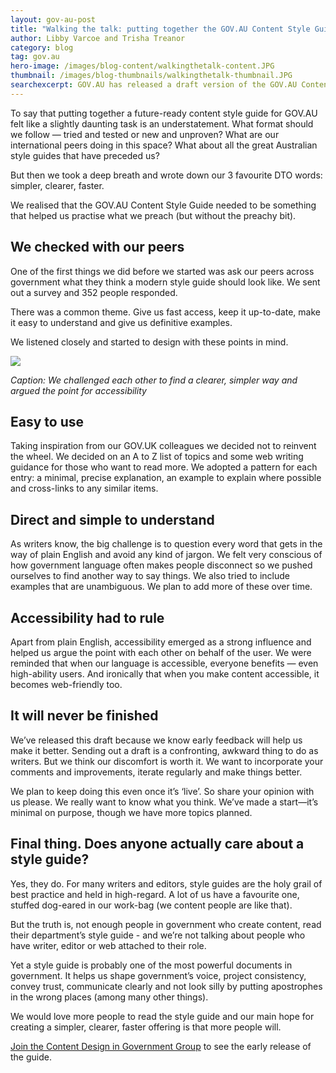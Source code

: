 ```yaml
---
layout: gov-au-post
title: "Walking the talk: putting together the GOV.AU Content Style Guide"
author: Libby Varcoe and Trisha Treanor
category: blog
tag: gov.au
hero-image: /images/blog-content/walkingthetalk-content.JPG
thumbnail: /images/blog-thumbnails/walkingthetalk-thumbnail.JPG
searchexcerpt: GOV.AU has released a draft version of the GOV.AU Content Style Guide for open discussion across government. Content designers Libby Varcoe and Trisha Treanor explain how the guide was put together and why they hope that everyone has a strong opinion.
---
```


To say that putting together a future-ready content style guide for GOV.AU felt like a slightly daunting task is an understatement. What format should we follow — tried and tested or new and unproven? What are our international peers doing in this space? What about all the great Australian style guides that have preceded us?

But then we took a deep breath and wrote down our 3 favourite DTO words: simpler, clearer, faster. 

We realised that the GOV.AU Content Style Guide needed to be something that helped us practise what we preach (but without the preachy bit).

## We checked with our peers 

One of the first things we did before we started was ask our peers across government what they think a modern style guide should look like. We sent out a survey and 352 people responded.

There was a common theme. Give us fast access, keep it up-to-date, make it easy to understand and give us definitive examples.

We listened closely and started to design with these points in mind.

![]({{site.url}}{{page.hero-image}})

*Caption: We challenged each other to find a clearer, simpler way and argued the point for accessibility*

## Easy to use

Taking inspiration from our GOV.UK colleagues we decided not to reinvent the wheel. We decided on an A to Z list of topics and some web writing guidance for those who want to read more. We adopted a pattern for each entry: a minimal, precise explanation, an example to explain where possible and cross-links to any similar items.

## Direct and simple to understand

As writers know, the big challenge is to question every word that gets in the way of plain English and avoid any kind of jargon. We felt very conscious of how government language often makes people disconnect so we pushed ourselves to find another way to say things. We also tried to include examples that are unambiguous. We plan to add more of these over time.

## Accessibility had to rule

Apart from plain English, accessibility emerged as a strong influence and helped us argue the point with each other on behalf of the user. We were reminded that when our language is accessible, everyone benefits — even high-ability users. And ironically that when you make content accessible, it becomes web-friendly too.

## It will never be finished

We’ve released this draft because we know early feedback will help us make it better. Sending out a draft is a confronting, awkward thing to do as writers. But we think our discomfort is worth it. We want to incorporate your comments and improvements, iterate regularly and make things better. 

We plan to keep doing this even once it’s ‘live’. So share your opinion with us please. We really want to know what you think. We’ve made a start—it’s minimal on purpose, though we have more topics planned.

## Final thing. Does anyone actually care about a style guide?

Yes, they do. For many writers and editors, style guides are the holy grail of best practice and held in high-regard. A lot of us have a favourite one, stuffed dog-eared in our work-bag (we content people are like that).

But the truth is, not enough people in government who create content, read their department’s style guide - and we’re not talking about people who have writer, editor or web attached to their role.

Yet a style guide is probably one of the most powerful documents in government. It helps us shape government’s voice, project consistency, convey trust, communicate clearly and not look silly by putting apostrophes in the wrong places (among many other things). 

We would love more people to read the style guide and our main hope for creating a simpler, clearer, faster offering is that more people will.

[Join the Content Design in Government Group](https://groups.google.com/a/digital.gov.au/forum/?hl=en#!forum/content-design-in-government) to see the early release of the guide.
